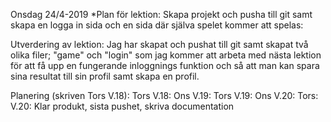 Onsdag 24/4-2019
*Plan för lektion: Skapa projekt och pusha till git samt skapa en logga in sida och en sida där själva spelet kommer att spelas:

Utverdering av lektion: Jag har skapat och pushat till git samt skapat två olika filer; "game" och "login" som jag kommer att arbeta med nästa lektion för att få upp en fungerande inloggnings funktion och så att man kan spara sina resultat till sin profil samt skapa en profil. 

Planering (skriven Tors V.18): 
Tors V.18:
Ons V.19:
Tors V.19: 
Ons V.20: 
Tors: V.20: Klar produkt, sista pushet, skriva documentation